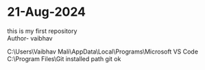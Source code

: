 # 21-Aug-2024
this is my first repository
<br>
Author- vaibhav

C:\Users\Vaibhav Mali\AppData\Local\Programs\Microsoft VS Code
<br>
C:\Program Files\Git            installed path git ok